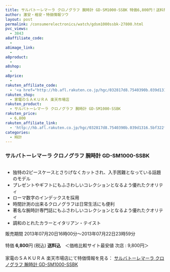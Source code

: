 ```yaml
---
title: サルバトーレマーラ クロノグラフ 腕時計 GD-SM1000-SSBK 特価6,800円！送料無料！
author: 激安・格安・特価情報ツウ
layout: post
permalink: /consumerelectronics/watch/gdsm1000ssbk-27800.html
pvc_views:
  - 3843
a8affiliate_code:
  - 
a8image_link:
  - 
a8product:
  - 
a8shop:
  - 
a8price:
  - 
rakuten_affiliate_code:
  - '<a href="http://hb.afl.rakuten.co.jp/hgc/032817d8.7540390b.039d1316.5bf322fe/?pc=http%3a%2f%2fitem.rakuten.co.jp%2fkaden-sakura%2f4560338446711%2f%3fscid%3daf_link_img&m=http%3a%2f%2fm.rakuten.co.jp%2fkaden-sakura%2fi%2f10051609%2f" target="_blank"><img src ="http://hbb.afl.rakuten.co.jp/hgb/?pc=http%3a%2f%2fthumbnail.image.rakuten.co.jp%2f%400_mall%2fkaden-sakura%2fcabinet%2fgazou05%2fgd-sm1000-ssbk.jpg%3f_ex%3d128x128&m=http%3a%2f%2fthumbnail.image.rakuten.co.jp%2f%400_mall%2fkaden-sakura%2fcabinet%2fgazou05%2fgd-sm1000-ssbk.jpg%3f_ex%3d80x80" border="0"></a>'
rakuten_shop:
  - 家電のＳＡＫＵＲＡ 楽天市場店
rakuten_product:
  - サルバトーレマーラ クロノグラフ 腕時計 GD-SM1000-SSBK
rakuten_price:
  - 6,800
rakuten_affiliate_link:
  - 'http://hb.afl.rakuten.co.jp/hgc/032817d8.7540390b.039d1316.5bf322fe/?pc=http%3a%2f%2fitem.rakuten.co.jp%2fkaden-sakura%2f4560338446711%2f%3fscid%3daf_link_img&m=http%3a%2f%2fm.rakuten.co.jp%2fkaden-sakura%2fi%2f10051609%2f'
categories:
  - 時計
---
```

### サルバトーレマーラ クロノグラフ 腕時計 GD-SM1000-SSBK

<div class="img-bg2 img_L">
  <a href="http://hb.afl.rakuten.co.jp/hgc/032817d8.7540390b.039d1316.5bf322fe/?pc=http%3a%2f%2fitem.rakuten.co.jp%2fkaden-sakura%2f4560338446711%2f%3fscid%3daf_link_img&m=http%3a%2f%2fm.rakuten.co.jp%2fkaden-sakura%2fi%2f10051609%2f" target="_blank"><img src="http://hbb.afl.rakuten.co.jp/hgb/?pc=http%3a%2f%2fthumbnail.image.rakuten.co.jp%2f%400_mall%2fkaden-sakura%2fcabinet%2fgazou05%2fgd-sm1000-ssbk.jpg%3f_ex%3d128x128&m=http%3a%2f%2fthumbnail.image.rakuten.co.jp%2f%400_mall%2fkaden-sakura%2fcabinet%2fgazou05%2fgd-sm1000-ssbk.jpg%3f_ex%3d80x80" border="0" title="" alt="" /></a>
</div>

<!--more-->

  * 独特の2ピースケースとさりげなくカットされ、入手困難となっている話題のモデル
  * プレゼントやギフトにもふさわしいコレクションとなるよう優れたクオリティ
  * ローマ数字のインデックスを採用
  * 時間計測の出来るクロノグラフは日常生活にも便利
  * 著名な腕時計専門誌にもふさわしいコレクションとなるよう優れたクオリティ
  * 調和のとれたカラーとイタリアン・テイスト

販売期間 2013年07月20日16時00分～2013年07月22日23時59分  
<br clear="all" />特価 <span class="tokka-price"><strong>6,800</strong></span>円 (税込) **送料込**　＜価格比較サイト最安値 次店 : 9,800円＞  
　　  
家電のＳＡＫＵＲＡ 楽天市場店にて特価情報を見る： <a href="http://hb.afl.rakuten.co.jp/hgc/032817d8.7540390b.039d1316.5bf322fe/?pc=http%3a%2f%2fitem.rakuten.co.jp%2fkaden-sakura%2f4560338446711%2f%3fscid%3daf_link_img&m=http%3a%2f%2fm.rakuten.co.jp%2fkaden-sakura%2fi%2f10051609%2f" target="_blank"><span class="fs150p">サルバトーレマーラ クロノグラフ 腕時計 GD-SM1000-SSBK</span></a>